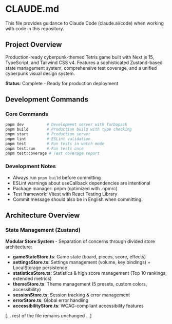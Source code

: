 # CLAUDE.md

This file provides guidance to Claude Code (claude.ai/code) when working with code in this repository.

## Project Overview

Production-ready cyberpunk-themed Tetris game built with Next.js 15, TypeScript, and Tailwind CSS v4. Features a sophisticated Zustand-based state management system, comprehensive test coverage, and a unified cyberpunk visual design system.

**Status**: Complete - Ready for production deployment

## Development Commands

### Core Commands

```bash
pnpm dev          # Development server with Turbopack
pnpm build        # Production build with type checking
pnpm start        # Production server
pnpm lint         # ESLint validation
pnpm test         # Run tests in watch mode
pnpm test:run     # Run tests once
pnpm test:coverage # Test coverage report
```

### Development Notes

- Always run `pnpm build` before committing
- ESLint warnings about useCallback dependencies are intentional
- Package manager: pnpm (optimized with .npmrc)
- Test framework: Vitest with React Testing Library
- Commit message should also be in English when committing.

## Architecture Overview

### State Management (Zustand)

**Modular Store System** - Separation of concerns through divided store architecture:

- **gameStateStore.ts**: Game state (board, pieces, score, effects)
- **settingsStore.ts**: Settings management (volume, key bindings) + LocalStorage persistence
- **statisticsStore.ts**: Statistics & high score management (Top 10 rankings, extended metrics)
- **themeStore.ts**: Theme management (5 presets, custom colors, accessibility)
- **sessionStore.ts**: Session tracking & error management
- **errorStore.ts**: Global error handling
- **accessibilityStore.ts**: WCAG-compliant accessibility features

[... rest of the file remains unchanged ...]
